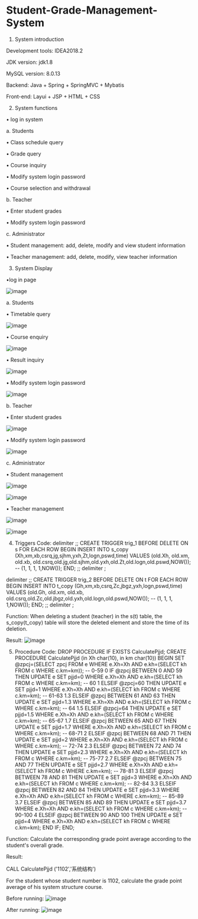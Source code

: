 # Student-Grade-Management-System

1. System introduction

Development tools: IDEA2018.2

JDK version: jdk1.8

MySQL version: 8.0.13

Backend: Java + Spring + SpringMVC + Mybatis

Front-end: Layui + JSP + HTML + CSS

2. System functions

  • log in system

a. Students

  • Class schedule query 
  
  • Grade query
  
  • Course inquiry 
  
  • Modify system login password
  
  • Course selection and withdrawal

b. Teacher

  • Enter student grades 
  
  • Modify system login password

c. Administrator

  • Student management: add, delete, modify and view student information
  
  • Teacher management: add, delete, modify, view teacher information

3. System Display

  •log in page
  
![image](https://user-images.githubusercontent.com/118161567/201658158-8e430edb-9a0e-451f-bb22-1913316d3244.png)
 
a. Students

  • Timetable query
  
![image](https://user-images.githubusercontent.com/118161567/201658187-6c6af686-c2fd-4ba7-b054-5a8ec392a8a0.png)

  • Course enquiry
  
![image](https://user-images.githubusercontent.com/118161567/201658223-f299f302-c3b6-420e-bd3d-3ad59924d062.png)

  • Result inquiry
  
![image](https://user-images.githubusercontent.com/118161567/201658233-8b54a7a9-b03e-4a0d-8663-b57cb241fd81.png)

  • Modify system login password
  
![image](https://user-images.githubusercontent.com/118161567/201658248-0816e329-bf93-4b7e-84ff-890e780b750c.png)

b. Teacher

  • Enter student grades
  
![image](https://user-images.githubusercontent.com/118161567/201658280-a69ec264-3c02-4852-8259-2b67c4764d5f.png)

  • Modify system login password
  
 ![image](https://user-images.githubusercontent.com/118161567/201658286-ec3166de-7baf-4519-8412-43c59ef83c29.png)

c. Administrator

  • Student management
  
![image](https://user-images.githubusercontent.com/118161567/201658317-4827eadc-694b-4a08-99bd-b0ff92627817.png)

![image](https://user-images.githubusercontent.com/118161567/201658366-c1a74a9d-f41c-4a36-8a24-d7ec8044e06d.png)
 
  • Teacher management
  
![image](https://user-images.githubusercontent.com/118161567/201658396-140f2419-9b0c-4088-818c-f2df69643914.png)

![image](https://user-images.githubusercontent.com/118161567/201658412-5c0469b2-deac-4c0a-90c5-fa95a7518a12.png)

4. Triggers
Code:
delimiter ;;
CREATE TRIGGER trig_1 BEFORE DELETE ON s FOR EACH ROW
BEGIN
 INSERT INTO s_copy (Xh,xm,xb,csrq,jg,sjhm,yxh,Zt,logn,pswd,time)
VALUES
 (old.Xh, old.xm, old.xb, old.csrq,old.jg,old.sjhm,old.yxh,old.Zt,old.logn,old.pswd,NOW());
--  (1, 1, 1, 1,NOW());
END;
;;
delimiter ;

delimiter ;;
CREATE TRIGGER trig_2 BEFORE DELETE ON t FOR EACH ROW
BEGIN
 INSERT INTO t_copy (Gh,xm,xb,csrq,Zc,jbgz,yxh,logn,pswd,time)
VALUES
 (old.Gh, old.xm, old.xb, old.csrq,old.Zc,old.jbgz,old.yxh,old.logn,old.pswd,NOW());
--  (1, 1, 1, 1,NOW());
END;
;;
delimiter ;

Function: When deleting a student (teacher) in the s(t) table, the s_copy(t_copy) table will store the deleted element and store the time of its deletion.

Result:
![image](https://user-images.githubusercontent.com/118161567/201659018-af50b3fd-8e8c-453f-9a13-527a3b774215.png)

5. Procedure
Code:
DROP PROCEDURE IF EXISTS CalculatePjjd;
CREATE PROCEDURE CalculatePjjd (in Xh char(10), in km char(10))
BEGIN
SET @zpcj=(SELECT zpcj FROM e WHERE e.Xh=Xh AND e.kh=(SELECT kh FROM c WHERE c.km=km));
-- 0-59 0
IF @zpcj BETWEEN 0 AND 59 THEN
		UPDATE e SET pjjd=0 WHERE e.Xh=Xh AND e.kh=(SELECT kh FROM c WHERE c.km=km);
-- 60 1
ELSEIF @zpcj=60 THEN
		UPDATE e SET pjjd=1 WHERE e.Xh=Xh AND e.kh=(SELECT kh FROM c WHERE c.km=km);
-- 61-63 1.3
ELSEIF @zpcj BETWEEN 61 AND 63 THEN
		UPDATE e SET pjjd=1.3 WHERE e.Xh=Xh AND e.kh=(SELECT kh FROM c WHERE c.km=km);
-- 64 1.5
ELSEIF @zpcj=64 THEN
		UPDATE e SET pjjd=1.5 WHERE e.Xh=Xh AND e.kh=(SELECT kh FROM c WHERE c.km=km);
-- 65-67 1.7
ELSEIF @zpcj BETWEEN 65 AND 67 THEN
		UPDATE e SET pjjd=1.7 WHERE e.Xh=Xh AND e.kh=(SELECT kh FROM c WHERE c.km=km);
-- 68-71 2
ELSEIF @zpcj BETWEEN 68 AND 71 THEN
		UPDATE e SET pjjd=2 WHERE e.Xh=Xh AND e.kh=(SELECT kh FROM c WHERE c.km=km);
-- 72-74 2.3
ELSEIF @zpcj BETWEEN 72 AND 74 THEN
		UPDATE e SET pjjd=2.3 WHERE e.Xh=Xh AND e.kh=(SELECT kh FROM c WHERE c.km=km);
-- 75-77 2.7
ELSEIF @zpcj BETWEEN 75 AND 77 THEN
		UPDATE e SET pjjd=2.7 WHERE e.Xh=Xh AND e.kh=(SELECT kh FROM c WHERE c.km=km);
-- 78-81 3
ELSEIF @zpcj BETWEEN 78 AND 81 THEN
		UPDATE e SET pjjd=3 WHERE e.Xh=Xh AND e.kh=(SELECT kh FROM c WHERE c.km=km);
-- 82-84 3.3
ELSEIF @zpcj BETWEEN 82 AND 84 THEN
		UPDATE e SET pjjd=3.3 WHERE e.Xh=Xh AND e.kh=(SELECT kh FROM c WHERE c.km=km);
-- 85-89 3.7
ELSEIF @zpcj BETWEEN 85 AND 89 THEN
		UPDATE e SET pjjd=3.7 WHERE e.Xh=Xh AND e.kh=(SELECT kh FROM c WHERE c.km=km);
-- 90-100 4
ELSEIF @zpcj BETWEEN 90 AND 100 THEN
		UPDATE e SET pjjd=4 WHERE e.Xh=Xh AND e.kh=(SELECT kh FROM c WHERE c.km=km);
END IF;
END;

Function: Calculate the corresponding grade point average according to the student's overall grade.

Result:

  CALL CalculatePjjd ('1102','系统结构')

For the student whose student number is 1102, calculate the grade point average of his system structure course.

Before running:
![image](https://user-images.githubusercontent.com/118161567/201659282-b5e0b3a1-fc97-4939-9ef0-cdc450b7ec10.png)

After running:
![image](https://user-images.githubusercontent.com/118161567/201659299-d98fea41-883c-4cac-a7d9-19a260f9946b.png)

